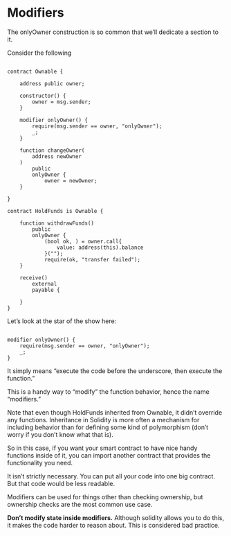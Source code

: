 # Modifiers

The onlyOwner construction is so common that we’ll dedicate a section to it.

Consider the following

```solidity

contract Ownable {

    address public owner;

    constructor() {
        owner = msg.sender;
    }

    modifier onlyOwner() {
        require(msg.sender == owner, "onlyOwner");
        _;
    }

    function changeOwner(
        address newOwner
    ) 
        public 
        onlyOwner {
            owner = newOwner;
    }

}

contract HoldFunds is Ownable {
    
    function withdrawFunds() 
        public 
        onlyOwner {
            (bool ok, ) = owner.call{
                value: address(this).balance
            }("");
            require(ok, "transfer failed");
    }

    receive() 
        external 
        payable {

    }
}

```

Let’s look at the star of the show here:

```solidity

modifier onlyOwner() {
    require(msg.sender == owner, "onlyOwner");
    _;
}
```

It simply means “execute the code before the underscore, then execute the function.”

This is a handy way to “modify” the function behavior, hence the name “modifiers.”

Note that even though HoldFunds inherited from Ownable, it didn’t override any functions. Inheritance in Solidity is more often a mechanism for including behavior than for defining some kind of polymorphism (don’t worry if you don’t know what that is).

So in this case, if you want your smart contract to have nice handy functions inside of it, you can import another contract that provides the functionality you need.

It isn’t strictly necessary. You can put all your code into one big contract. But that code would be less readable.

Modifiers can be used for things other than checking ownership, but ownership checks are the most common use case.

**Don’t modify state inside modifiers.** Although solidity allows you to do this, it makes the code harder to reason about. This is considered bad practice.
